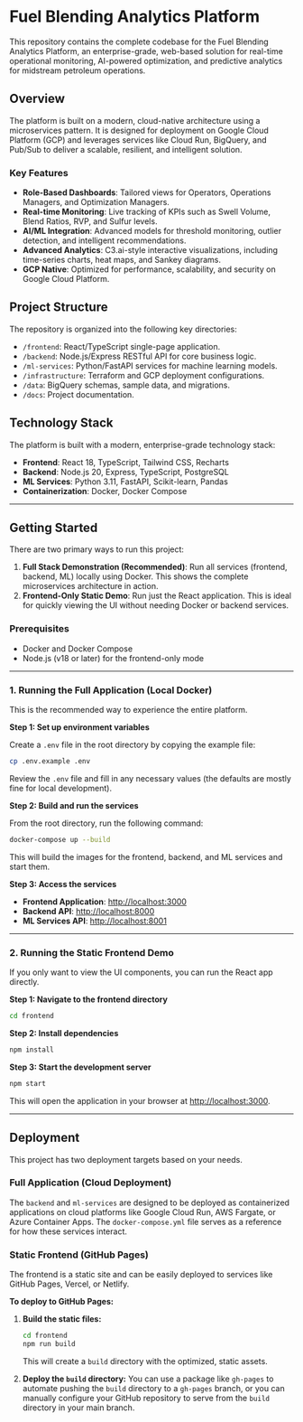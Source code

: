 # Fuel Blending Analytics Platform

This repository contains the complete codebase for the Fuel Blending Analytics Platform, an enterprise-grade, web-based solution for real-time operational monitoring, AI-powered optimization, and predictive analytics for midstream petroleum operations.

## Overview

The platform is built on a modern, cloud-native architecture using a microservices pattern. It is designed for deployment on Google Cloud Platform (GCP) and leverages services like Cloud Run, BigQuery, and Pub/Sub to deliver a scalable, resilient, and intelligent solution.

### Key Features
- **Role-Based Dashboards**: Tailored views for Operators, Operations Managers, and Optimization Managers.
- **Real-time Monitoring**: Live tracking of KPIs such as Swell Volume, Blend Ratios, RVP, and Sulfur levels.
- **AI/ML Integration**: Advanced models for threshold monitoring, outlier detection, and intelligent recommendations.
- **Advanced Analytics**: C3.ai-style interactive visualizations, including time-series charts, heat maps, and Sankey diagrams.
- **GCP Native**: Optimized for performance, scalability, and security on Google Cloud Platform.

## Project Structure

The repository is organized into the following key directories:
- `/frontend`: React/TypeScript single-page application.
- `/backend`: Node.js/Express RESTful API for core business logic.
- `/ml-services`: Python/FastAPI services for machine learning models.
- `/infrastructure`: Terraform and GCP deployment configurations.
- `/data`: BigQuery schemas, sample data, and migrations.
- `/docs`: Project documentation.

## Technology Stack

The platform is built with a modern, enterprise-grade technology stack:

- **Frontend**: React 18, TypeScript, Tailwind CSS, Recharts
- **Backend**: Node.js 20, Express, TypeScript, PostgreSQL
- **ML Services**: Python 3.11, FastAPI, Scikit-learn, Pandas
- **Containerization**: Docker, Docker Compose

---

## Getting Started

There are two primary ways to run this project:
1.  **Full Stack Demonstration (Recommended)**: Run all services (frontend, backend, ML) locally using Docker. This shows the complete microservices architecture in action.
2.  **Frontend-Only Static Demo**: Run just the React application. This is ideal for quickly viewing the UI without needing Docker or backend services.

### Prerequisites
- Docker and Docker Compose
- Node.js (v18 or later) for the frontend-only mode

---

### 1. Running the Full Application (Local Docker)

This is the recommended way to experience the entire platform.

**Step 1: Set up environment variables**

Create a `.env` file in the root directory by copying the example file:
```bash
cp .env.example .env
```
Review the `.env` file and fill in any necessary values (the defaults are mostly fine for local development).

**Step 2: Build and run the services**

From the root directory, run the following command:
```bash
docker-compose up --build
```
This will build the images for the frontend, backend, and ML services and start them.

**Step 3: Access the services**
- **Frontend Application**: [http://localhost:3000](http://localhost:3000)
- **Backend API**: [http://localhost:8000](http://localhost:8000)
- **ML Services API**: [http://localhost:8001](http://localhost:8001)

---

### 2. Running the Static Frontend Demo

If you only want to view the UI components, you can run the React app directly.

**Step 1: Navigate to the frontend directory**
```bash
cd frontend
```

**Step 2: Install dependencies**
```bash
npm install
```

**Step 3: Start the development server**
```bash
npm start
```
This will open the application in your browser at [http://localhost:3000](http://localhost:3000).

---

## Deployment

This project has two deployment targets based on your needs.

### Full Application (Cloud Deployment)
The `backend` and `ml-services` are designed to be deployed as containerized applications on cloud platforms like Google Cloud Run, AWS Fargate, or Azure Container Apps. The `docker-compose.yml` file serves as a reference for how these services interact.

### Static Frontend (GitHub Pages)

The frontend is a static site and can be easily deployed to services like GitHub Pages, Vercel, or Netlify.

**To deploy to GitHub Pages:**

1.  **Build the static files:**
    ```bash
    cd frontend
    npm run build
    ```
    This will create a `build` directory with the optimized, static assets.

2.  **Deploy the `build` directory:**
    You can use a package like `gh-pages` to automate pushing the `build` directory to a `gh-pages` branch, or you can manually configure your GitHub repository to serve from the `build` directory in your main branch.
